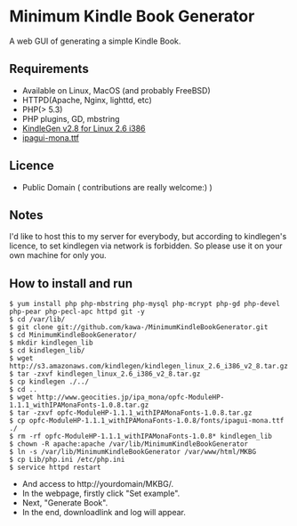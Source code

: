 # Minimum Kindle Book Generator
A web GUI of generating a simple Kindle Book.

## Requirements
- Available on Linux, MacOS (and probably FreeBSD)
- HTTPD(Apache, Nginx, lighttd, etc)
- PHP(> 5.3)
- PHP plugins, GD, mbstring
- [KindleGen v2.8 for Linux 2.6 i386](http://www.amazon.com/gp/feature.html?ie=UTF8&docId=1000765211)
- [ipagui-mona.ttf](http://www.geocities.jp/ipa_mona/opfc-ModuleHP-1.1.1_withIPAMonaFonts-1.0.8.tar.gz)

## Licence
- Public Domain ( contributions are really welcome:) )

## Notes
I'd like to host this to my server for everybody, but according to kindlegen's licence, to set kindlegen via network is forbidden. So please use it on your own machine for only you.

## How to install and run
	$ yum install php php-mbstring php-mysql php-mcrypt php-gd php-devel php-pear php-pecl-apc httpd git -y
	$ cd /var/lib/
	$ git clone git://github.com/kawa-/MinimumKindleBookGenerator.git
	$ cd MinimumKindleBookGenerator/
	$ mkdir kindlegen_lib
	$ cd kindlegen_lib/
	$ wget http://s3.amazonaws.com/kindlegen/kindlegen_linux_2.6_i386_v2_8.tar.gz
	$ tar -zxvf kindlegen_linux_2.6_i386_v2_8.tar.gz
	$ cp kindlegen ./../
	$ cd ..
	$ wget http://www.geocities.jp/ipa_mona/opfc-ModuleHP-1.1.1_withIPAMonaFonts-1.0.8.tar.gz
	$ tar -zxvf opfc-ModuleHP-1.1.1_withIPAMonaFonts-1.0.8.tar.gz
	$ cp opfc-ModuleHP-1.1.1_withIPAMonaFonts-1.0.8/fonts/ipagui-mona.ttf ./
	$ rm -rf opfc-ModuleHP-1.1.1_withIPAMonaFonts-1.0.8* kindlegen_lib
	$ chown -R apache:apache /var/lib/MinimumKindleBookGenerator
	$ ln -s /var/lib/MinimumKindleBookGenerator /var/www/html/MKBG
	$ cp Lib/php.ini /etc/php.ini
	$ service httpd restart
- And access to http://yourdomain/MKBG/.
- In the webpage, firstly click "Set example".
- Next, "Generate Book".
- In the end, downloadlink and log will appear.
